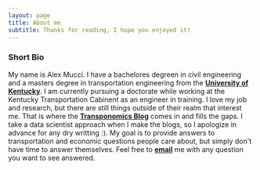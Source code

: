 ```yaml
---
layout: page
title: About me
subtitle: Thanks for reading, I hope you enjoyed it!
---
```


### Short Bio
My name is Alex Mucci. I have a bachelores degreen in civil engineering and a masters degree in transportation engineering from the [**University of Kentucky**](https://www.uky.edu). I am currently pursuing a doctorate while working at the Kentucky Transportation Cabinent as an engineer in training. I love my job and research, but there are still things outside of their realm that interest me. That is where the [**Transponomics Blog**](https://alex-mucci.github.io/blog) comes in and fills the gaps. I take a data scientist approach when I make the blogs, so I apologize in advance for any dry writting :). My goal is to provide answers to transportation and economic questions people care about, but simply don't have time to answer themselves. Feel free to [**email**](mailto:Alex.Mucci@uky.edu) me with any question you want to see answered.  
